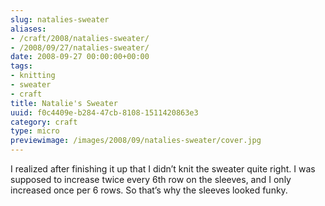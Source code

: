 ```yaml
---
slug: natalies-sweater
aliases:
- /craft/2008/natalies-sweater/
- /2008/09/27/natalies-sweater/
date: 2008-09-27 00:00:00+00:00
tags:
- knitting
- sweater
- craft
title: Natalie's Sweater
uuid: f0c4409e-b284-47cb-8108-1511420863e3
category: craft
type: micro
previewimage: /images/2008/09/natalies-sweater/cover.jpg
---
```

I realized after finishing it up that I didn’t knit the sweater quite right. I was supposed to increase twice every 6th row on the sleeves, and I only increased once per 6 rows. So that’s why the sleeves looked funky.